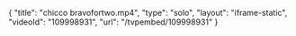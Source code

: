 {
    "title": "chicco bravofortwo.mp4",
    "type": "solo",
    "layout": "iframe-static",
    "videoId": "109998931",
    "url": "\/tvpembed\/109998931"
}